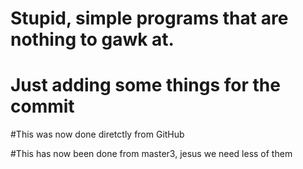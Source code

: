 # Stupid, simple programs that are nothing to gawk at.

# Just adding some things for the commit

#This was now done diretctly from GitHub

#This has now been done from master3, jesus we need less of them
